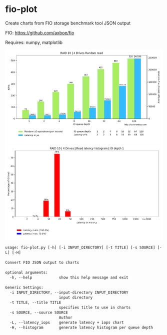 # fio-plot
Create charts from FIO storage benchmark tool JSON output

FIO: https://github.com/axboe/fio

Requires: numpy, matplotlib

![lat_iops](example_plots/readiops_latency.png?raw=true "Latency vs IOPS")
![histogram](example_plots/read_1_histogram.png?raw=true "Histogram")

    usage: fio-plot.py [-h] [-i INPUT_DIRECTORY] [-t TITLE] [-s SOURCE] [-L] [-H]

    Convert FIO JSON output to charts

    optional arguments:
      -h, --help            show this help message and exit

    Generic Settings:
      -i INPUT_DIRECTORY, --input-directory INPUT_DIRECTORY
                            input directory
      -t TITLE, --title TITLE
                            specifies title to use in charts
      -s SOURCE, --source SOURCE
                            Author
      -L, --latency_iops    generate latency + iops chart
      -H, --histogram       generate latency histogram per queue depth
